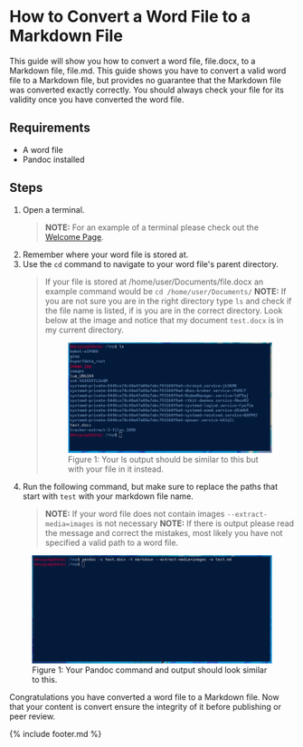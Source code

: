 # How to Convert a Word File to a Markdown File

This guide will show you how to convert a word file, file.docx, to a Markdown file, file.md.  This guide shows you have to convert a valid word file to a Markdown file, but provides no guarantee that the Markdown file was converted exactly correctly.  You should always check your file for its validity once you have converted the word file. 

## Requirements

- A word file
- Pandoc installed

## Steps

1. Open a terminal.
   > **NOTE:** For an example of a terminal please check out the [Welcome Page](welcome.md).
2. Remember where your word file is stored at.
3. Use the `cd` command to navigate to your word file's parent directory.
   > If your file is stored at /home/user/Documents/file.docx an example command would be `cd /home/user/Documents/`
   > **NOTE:** If you are not sure you are in the right directory type `ls` and check if the file name is listed, if is you are in the correct directory. Look below at the image and notice that my document `test.docx` is in my current directory.
   > <figure>
   > <img src="images/ls.png" alt="Picture of a ls with a .docx file listed">
   > <figcaption>Figure 1: Your ls output should be similar to this but with your file in it instead.</figcaption>
   > </figure>
4. Run the following command, but make sure to replace the paths that start with `test` with your markdown file name.
   > **NOTE:** If your word file does not contain images `--extract-media=images` is not necessary
   > **NOTE:** If there is output please read the message and correct the mistakes, most likely you have not specified a valid path to a word file.
<figure>
<img src="images/pandoc_word_to_markdown.png" alt="Picture of a successful Pandoc execution">
<figcaption>Figure 1: Your Pandoc command and output should look similar to this.</figcaption>
</figure>

Congratulations you have converted a word file to a Markdown file.  Now that your content is convert ensure the integrity of it before publishing or peer review.

{% include footer.md %}

